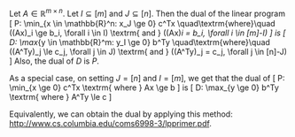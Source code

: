 Let $A \in \mathbb{R}^{m \times n}$. Let $I \subseteq [m]$ and $J \subseteq [n]$.
Then the dual of the linear program
\[ P: \min_{x \in \mathbb{R}^n: x_J \ge 0} c^Tx \quad\textrm{where}\quad
((Ax)_i \ge b_i, \forall i \in I) \textrm{ and } ((Ax)_i = b_i, \forall i \in [m]-I) \]
is
\[ D: \max_{y \in \mathbb{R}^m: y_I \ge 0} b^Ty \quad\textrm{where}\quad
((A^Ty)_j \le c_j, \forall j \in J) \textrm{ and } ((A^Ty)_j = c_j, \forall j \in [n]-J) \]
Also, the dual of $D$ is $P$.

As a special case, on setting $J = [n]$ and $I = [m]$, we get that the dual of
\[ P: \min_{x \ge 0} c^Tx \textrm{ where } Ax \ge b \]
is
\[ D: \max_{y \ge 0} b^Ty \textrm{ where } A^Ty \le c \]

Equivalently, we can obtain the dual by applying this method:
<http://www.cs.columbia.edu/coms6998-3/lpprimer.pdf>.
